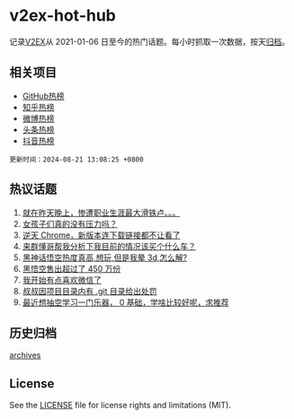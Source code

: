 # v2ex-hot-hub

 记录[V2EX](https://www.v2ex.com/)从 2021-01-06 日至今的热门话题。每小时抓取一次数据，按天[归档](archives)。
 
 ## 相关项目

- [GitHub热榜](https://github.com/lonnyzhang423/github-hot-hub)
- [知乎热榜](https://github.com/lonnyzhang423/zhihu-hot-hub)
- [微博热榜](https://github.com/lonnyzhang423/weibo-hot-hub)
- [头条热榜](https://github.com/lonnyzhang423/toutiao-hot-hub)
- [抖音热榜](https://github.com/lonnyzhang423/douyin-hot-hub)


 `更新时间：2024-08-21 13:08:25 +0800`

## 热议话题

1. [就在昨天晚上，惨遭职业生涯最大滑铁卢。。。](https://www.v2ex.com/t/1066618)
1. [女孩子们真的没有压力吗？](https://www.v2ex.com/t/1066593)
1. [逆天 Chrome，新版本连下载链接都不让看了](https://www.v2ex.com/t/1066450)
1. [来群懂哥帮我分析下我目前的情况该买个什么车？](https://www.v2ex.com/t/1066410)
1. [黑神话悟空热度真高,想玩,但是我晕 3d,怎么解?](https://www.v2ex.com/t/1066421)
1. [黑悟空售出超过了 450 万份](https://www.v2ex.com/t/1066615)
1. [我开始有点喜欢微信了](https://www.v2ex.com/t/1066554)
1. [叔叔因项目目录内有 .git 目录给出处罚](https://www.v2ex.com/t/1066609)
1. [最近想抽空学习一门乐器， 0 基础，学啥比较好呢，求推荐](https://www.v2ex.com/t/1066416)

## 历史归档

[archives](archives)

## License

See the [LICENSE](LICENSE) file for license rights and limitations (MIT).
